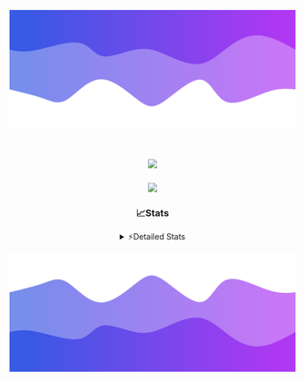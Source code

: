 ![Header](./header.png)
<div align="center">

<h1 align="center">
  <a href="https://git.io/typing-svg">
    <img src="https://readme-typing-svg.herokuapp.com/?lines=Hello,+There!+%F0%9F%91%8B;This+is+chicho.;Owner+on+Ocean;&center=true&size=25">
  </a>
</h1>
  
<p align="center">
  <img src="https://lanyard.cnrad.dev/api/852683595378196480" />
</p>

### 📈Stats
<details>
    <summary> ⚡Detailed Stats</summary>
    <br/>

<!--START_SECTION:waka-->
![Code Time](http://img.shields.io/badge/Code%20Time-977%20hrs%2028%20mins-blue)

![Profile Views](http://img.shields.io/badge/Profile%20Views-0-blue)

**🐱 My GitHub Data** 

> 📦 188.0 kB Used in GitHub's Storage 
 > 
> 🏆 0 Contributions in the Year 2025
 > 
> 🚫 Not Opted to Hire
 > 
> 📜 15 Public Repositories 
 > 
> 🔑 13 Private Repositories 
 > 
**I'm a Night 🦉** 

```text
🌞 Morning                25 commits          █░░░░░░░░░░░░░░░░░░░░░░░░   04.78 % 
🌆 Daytime                72 commits          ███░░░░░░░░░░░░░░░░░░░░░░   13.77 % 
🌃 Evening                235 commits         ███████████░░░░░░░░░░░░░░   44.93 % 
🌙 Night                  191 commits         █████████░░░░░░░░░░░░░░░░   36.52 % 
```
📅 **I'm Most Productive on Friday** 

```text
Monday                   27 commits          █░░░░░░░░░░░░░░░░░░░░░░░░   05.16 % 
Tuesday                  114 commits         █████░░░░░░░░░░░░░░░░░░░░   21.80 % 
Wednesday                83 commits          ████░░░░░░░░░░░░░░░░░░░░░   15.87 % 
Thursday                 72 commits          ███░░░░░░░░░░░░░░░░░░░░░░   13.77 % 
Friday                   125 commits         ██████░░░░░░░░░░░░░░░░░░░   23.90 % 
Saturday                 56 commits          ███░░░░░░░░░░░░░░░░░░░░░░   10.71 % 
Sunday                   46 commits          ██░░░░░░░░░░░░░░░░░░░░░░░   08.80 % 
```


📊 **This Week I Spent My Time On** 

```text
🕑︎ Time Zone: America/Argentina/Buenos_Aires

💬 Programming Languages: 
TypeScript               43 hrs 11 mins      ███████████████████████░░   91.98 % 
JSON                     1 hr 43 mins        █░░░░░░░░░░░░░░░░░░░░░░░░   03.68 % 
Other                    44 mins             ░░░░░░░░░░░░░░░░░░░░░░░░░   01.58 % 
JavaScript               18 mins             ░░░░░░░░░░░░░░░░░░░░░░░░░   00.65 % 
Git Config               15 mins             ░░░░░░░░░░░░░░░░░░░░░░░░░   00.55 % 

🔥 Editors: 
Cursor                   46 hrs 57 mins      █████████████████████████   100.00 % 

🐱‍💻 Projects: 
ocean-backend            45 hrs              ████████████████████████░   95.85 % 
Proyecto                 48 mins             ░░░░░░░░░░░░░░░░░░░░░░░░░   01.71 % 
backend-ocean            34 mins             ░░░░░░░░░░░░░░░░░░░░░░░░░   01.22 % 
novapulse                13 mins             ░░░░░░░░░░░░░░░░░░░░░░░░░   00.48 % 
Unknown Project          9 mins              ░░░░░░░░░░░░░░░░░░░░░░░░░   00.34 % 

💻 Operating System: 
Windows                  46 hrs 57 mins      █████████████████████████   100.00 % 
```

**I Mostly Code in JavaScript** 

```text
JavaScript               8 repos             ██████░░░░░░░░░░░░░░░░░░░   23.53 % 
HTML                     7 repos             █████░░░░░░░░░░░░░░░░░░░░   20.59 % 
TypeScript               4 repos             ███░░░░░░░░░░░░░░░░░░░░░░   11.76 % 
Astro                    2 repos             █░░░░░░░░░░░░░░░░░░░░░░░░   05.88 % 
SCSS                     1 repo              █░░░░░░░░░░░░░░░░░░░░░░░░   02.94 % 
```




 Last Updated on 18/01/2025 07:13:26 UTC
<!--END_SECTION:waka-->
</details>

![Footer](./footer.png)
